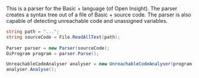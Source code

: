 This is a parser for the Basic + language (of Open Insight). The parser creates a syntax tree out of a file of Basic + source code. The parser is also capable of detecting unreachable code and unassigned variables.


``` csharp
string path = "...";
string sourceCode = File.ReadAllText(path);
     
Parser parser = new Parser(sourceCode);
OiProgram program = parser.Parse();

UnreachableCodeAnalyser analyser = new UnreachableCodeAnalyser(program);
analyser.Analyse();
```
